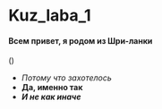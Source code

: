 # Kuz_laba_1
#### Всем привет, я родом из Шри-ланки
()
* _Потому что захотелось_
* __Да, именно так__
* ___И не как иначе___
